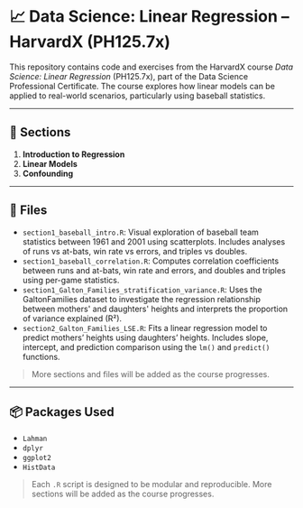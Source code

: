 # 📈 Data Science: Linear Regression – HarvardX (PH125.7x)

This repository contains code and exercises from the HarvardX course *Data Science: Linear Regression* (PH125.7x), part of the Data Science Professional Certificate. The course explores how linear models can be applied to real-world scenarios, particularly using baseball statistics.

---

## 📅 Sections

1. **Introduction to Regression**  
2. **Linear Models**  
3. **Confounding**

---

## 📁 Files

- `section1_baseball_intro.R`: Visual exploration of baseball team statistics between 1961 and 2001 using scatterplots. Includes analyses of runs vs at-bats, win rate vs errors, and triples vs doubles.
- `section1_baseball_correlation.R`: Computes correlation coefficients between runs and at-bats, win rate and errors, and doubles and triples using per-game statistics.
- `section1_Galton_Families_stratification_variance.R`: Uses the GaltonFamilies dataset to investigate the regression relationship between mothers' and daughters' heights and interprets the proportion of variance explained (R²).
- `section2_Galton_Families_LSE.R`: Fits a linear regression model to predict mothers’ heights using daughters’ heights. Includes slope, intercept, and prediction comparison using the `lm()` and `predict()` functions.



> More sections and files will be added as the course progresses.

---

## 📦 Packages Used

- `Lahman`
- `dplyr`
- `ggplot2`
- `HistData`

> Each `.R` script is designed to be modular and reproducible. More sections will be added as the course progresses.
